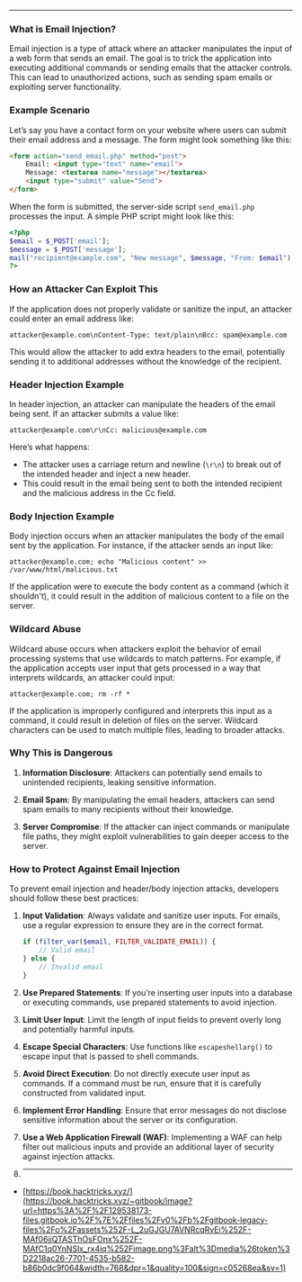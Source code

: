 ---

### What is Email Injection?
Email injection is a type of attack where an attacker manipulates the input of a web form that sends an email. The goal is to trick the application into executing additional commands or sending emails that the attacker controls. This can lead to unauthorized actions, such as sending spam emails or exploiting server functionality.

### Example Scenario
Let’s say you have a contact form on your website where users can submit their email address and a message. The form might look something like this:

```html
<form action="send_email.php" method="post">
    Email: <input type="text" name="email">
    Message: <textarea name="message"></textarea>
    <input type="submit" value="Send">
</form>
```

When the form is submitted, the server-side script `send_email.php` processes the input. A simple PHP script might look like this:

```php
<?php
$email = $_POST['email'];
$message = $_POST['message'];
mail("recipient@example.com", "New message", $message, "From: $email");
?>
```

### How an Attacker Can Exploit This
If the application does not properly validate or sanitize the input, an attacker could enter an email address like:

```
attacker@example.com\nContent-Type: text/plain\nBcc: spam@example.com
```

This would allow the attacker to add extra headers to the email, potentially sending it to additional addresses without the knowledge of the recipient.

### Header Injection Example
In header injection, an attacker can manipulate the headers of the email being sent. If an attacker submits a value like:

```
attacker@example.com\r\nCc: malicious@example.com
```

Here’s what happens:
- The attacker uses a carriage return and newline (`\r\n`) to break out of the intended header and inject a new header.
- This could result in the email being sent to both the intended recipient and the malicious address in the Cc field.

### Body Injection Example
Body injection occurs when an attacker manipulates the body of the email sent by the application. For instance, if the attacker sends an input like:

```
attacker@example.com; echo "Malicious content" >> /var/www/html/malicious.txt
```

If the application were to execute the body content as a command (which it shouldn't), it could result in the addition of malicious content to a file on the server.

### Wildcard Abuse
Wildcard abuse occurs when attackers exploit the behavior of email processing systems that use wildcards to match patterns. For example, if the application accepts user input that gets processed in a way that interprets wildcards, an attacker could input:

```
attacker@example.com; rm -rf *
```

If the application is improperly configured and interprets this input as a command, it could result in deletion of files on the server. Wildcard characters can be used to match multiple files, leading to broader attacks.

### Why This is Dangerous
1. **Information Disclosure**: Attackers can potentially send emails to unintended recipients, leaking sensitive information.

2. **Email Spam**: By manipulating the email headers, attackers can send spam emails to many recipients without their knowledge.

3. **Server Compromise**: If the attacker can inject commands or manipulate file paths, they might exploit vulnerabilities to gain deeper access to the server.

### How to Protect Against Email Injection
To prevent email injection and header/body injection attacks, developers should follow these best practices:

1. **Input Validation**: Always validate and sanitize user inputs. For emails, use a regular expression to ensure they are in the correct format.

   ```php
   if (filter_var($email, FILTER_VALIDATE_EMAIL)) {
       // Valid email
   } else {
       // Invalid email
   }
   ```

2. **Use Prepared Statements**: If you’re inserting user inputs into a database or executing commands, use prepared statements to avoid injection.

3. **Limit User Input**: Limit the length of input fields to prevent overly long and potentially harmful inputs.

4. **Escape Special Characters**: Use functions like `escapeshellarg()` to escape input that is passed to shell commands.

5. **Avoid Direct Execution**: Do not directly execute user input as commands. If a command must be run, ensure that it is carefully constructed from validated input.

6. **Implement Error Handling**: Ensure that error messages do not disclose sensitive information about the server or its configuration.

7. **Use a Web Application Firewall (WAF)**: Implementing a WAF can help filter out malicious inputs and provide an additional layer of security against injection attacks.
8. ---


- [https://book.hacktricks.xyz/](https://book.hacktricks.xyz/~gitbook/image?url=https%3A%2F%2F129538173-files.gitbook.io%2F%7E%2Ffiles%2Fv0%2Fb%2Fgitbook-legacy-files%2Fo%2Fassets%252F-L_2uGJGU7AVNRcqRvEi%252F-MAf06jjQTASThOsFOnx%252F-MAfC1q0YnNSlx_rx4iq%252Fimage.png%3Falt%3Dmedia%26token%3D2218ac26-7701-4535-b582-b86b0dc9f064&width=768&dpr=1&quality=100&sign=c05268ea&sv=1)
